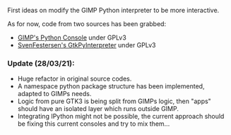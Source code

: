 First ideas on modify the GIMP Python interpreter to be more interactive.

As for now, code from two sources has been grabbed: 

- [GIMP's Python Console](https://gitlab.gnome.org/GNOME/gimp/-/tree/master/plug-ins/python/python-console) under GPLv3
- [SvenFestersen's GtkPyInterpreter](https://github.com/SvenFestersen/GtkPyInterpreter) under GPLv3

### Update (28/03/21):

- Huge refactor in original source codes. 
- A namespace python package structure has been implemented, adapted to GIMPs needs. 
- Logic from pure GTK3 is being split from GIMPs logic, then "apps" should have an isolated layer which runs outside GIMP.
- Integrating IPython might not be possible, the current approach should be fixing this current consoles and try to mix them...